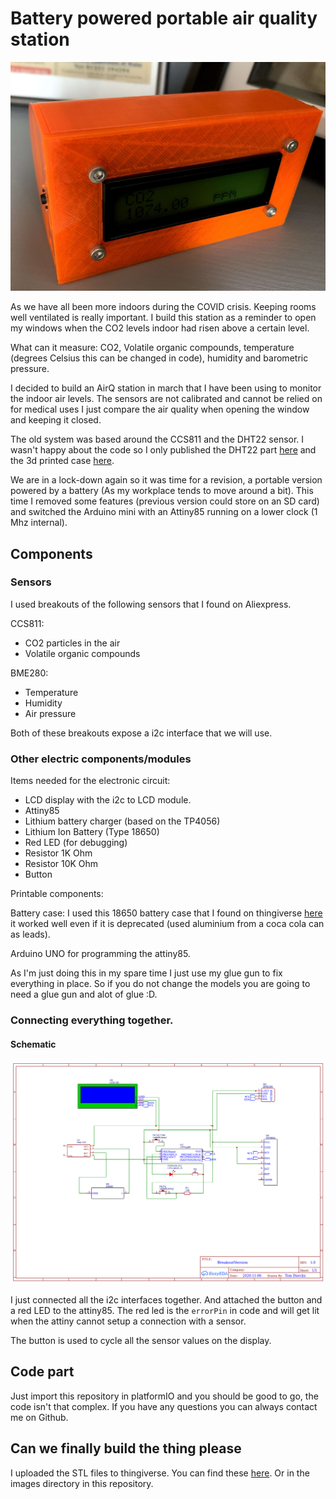 # Battery powered portable air quality station

![AirQStation](images/IMG_4091_2.jpg "AirQStation")

As we have all been more indoors during the COVID crisis. Keeping rooms well ventilated is really important. I build this station as a reminder to open my windows when the CO2 levels indoor had risen above a certain level.

What can it measure: CO2, Volatile organic compounds, temperature (degrees Celsius this can be changed in code), humidity and barometric pressure.

I decided to build an AirQ station in march that I have been using to monitor the indoor air levels. The sensors are not calibrated and cannot be relied on for medical uses I just compare the air quality when opening the window and keeping it closed.

The old system was based around the CCS811 and the DHT22 sensor. I wasn't happy about the code so I only published the DHT22 part [here](https://github.com/tom-dierckx/DHT-attiny85-i2c) and the 3d printed case [here](https://www.thingiverse.com/thing:4262574).

We are in a lock-down again so it was time for a revision, a portable version powered by a battery (As my workplace tends to move around a bit). This time I removed some features (previous version could store on an SD card) and switched the Arduino mini with an Attiny85 running on a lower clock (1 Mhz internal).

## Components

### Sensors

I used breakouts of the following sensors that I found on Aliexpress.

CCS811:
- CO2 particles in the air
- Volatile organic compounds

BME280:
- Temperature
- Humidity
- Air pressure

Both of these breakouts expose a i2c interface that we will use.

### Other electric components/modules

Items needed for the electronic circuit:
- LCD display with the i2c to LCD module.
- Attiny85
- Lithium battery charger (based on the TP4056)
- Lithium Ion Battery (Type 18650)
- Red LED (for debugging)
- Resistor 1K Ohm 
- Resistor 10K Ohm
- Button

Printable components:

Battery case: I used this 18650 battery case that I found on thingiverse [here](https://www.thingiverse.com/thing:535688) it worked well even if it is deprecated (used aluminium from a coca cola can as leads).

Arduino UNO for programming the attiny85.

As I'm just doing this in my spare time I just use my glue gun to fix everything in place. So if you do not change the models you are going to need a glue gun and alot of glue :D.

### Connecting everything together.

#### Schematic

![Schematic](images/SchematicAirQ.png "Schematic")

I just connected all the i2c interfaces together. And attached the button and a red LED to the attiny85. The red led is the `errorPin` in code and will get lit when the attiny cannot setup a connection with a sensor.

The button is used to cycle all the sensor values on the display.


## Code part

Just import this repository in platformIO and you should be good to go, the code isn't that complex. If you have any questions you can always contact me on Github.

## Can we finally build the thing please

I uploaded the STL files to thingiverse. You can find these [here]().
Or in the images directory in this repository. 





